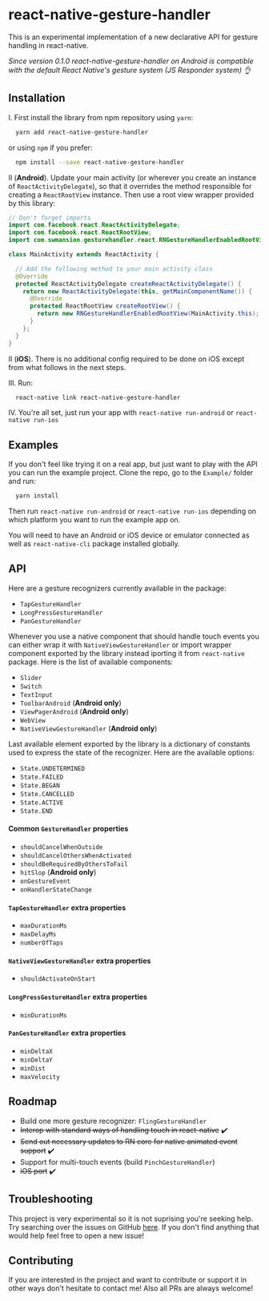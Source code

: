 # react-native-gesture-handler

This is an experimental implementation of a new declarative API for gesture handling in react-native.

*Since version 0.1.0 react-native-gesture-handler on Android is compatible with the default React Native's gesture system (JS Responder system) 👌*

## Installation

I. First install the library from npm repository using `yarn`:
```bash
  yarn add react-native-gesture-handler
```

or using `npm` if you prefer:
```bash
  npm install --save react-native-gesture-handler
```

II (**Android**). Update your main activity (or wherever you create an instance of `ReactActivityDelegate`), so that it overrides the method responsible for creating a `ReactRootView` instance. Then use a root view wrapper provided by this library:
```java
// Don't forget imports
import com.facebook.react.ReactActivityDelegate;
import com.facebook.react.ReactRootView;
import com.swmansion.gesturehandler.react.RNGestureHandlerEnabledRootView;

class MainActivity extends ReactActivity {

  // Add the following method to your main activity class
  @Override
  protected ReactActivityDelegate createReactActivityDelegate() {
    return new ReactActivityDelegate(this, getMainComponentName()) {
      @Override
      protected ReactRootView createRootView() {
        return new RNGestureHandlerEnabledRootView(MainActivity.this);
      }
    };
  }
}
```

II (**iOS**). There is no additional config required to be done on iOS except from what follows in the next steps.

III. Run:
```bash
  react-native link react-native-gesture-handler
```

IV. You're all set, just run your app with `react-native run-android` or `react-native run-ios`

## Examples

If you don't feel like trying it on a real app, but just want to play with the API you can run the example project. Clone the repo, go to the `Example/` folder and run:
```bash
  yarn install
```

Then run `react-native run-android` or `react-native run-ios` depending on which platform you want to run the example app on.

You will need to have an Android or iOS device or emulator connected as well as `react-native-cli` package installed globally.

## API

Here are a gesture recognizers currently available in the package:
 - `TapGestureHandler`
 - `LongPressGestureHandler`
 - `PanGestureHandler`

Whenever you use a native component that should handle touch events you can either wrap it with `NativeViewGestureHandler` or import wrapper component exported by the library instead iporting it from `react-native` package. Here is the list of available components:
 - `Slider`
 - `Switch`
 - `TextInput`
 - `ToolbarAndroid` (**Android only**)
 - `ViewPagerAndroid` (**Android only**)
 - `WebView`
 - `NativeViewGestureHandler` (**Android only**)

Last available element exported by the library is a dictionary of constants used to express the state of the recognizer. Here are the available options:
 - `State.UNDETERMINED`
 - `State.FAILED`
 - `State.BEGAN`
 - `State.CANCELLED`
 - `State.ACTIVE`
 - `State.END`

#### Common `GestureHandler` properties

 - `shouldCancelWhenOutside`
 - `shouldCancelOthersWhenActivated`
 - `shouldBeRequiredByOthersToFail`
 - `hitSlop` (**Android only**)
 - `onGestureEvent`
 - `onHandlerStateChange`

#### `TapGestureHandler` extra properties

 - `maxDurationMs`
 - `maxDelayMs`
 - `numberOfTaps`

#### `NativeViewGestureHandler` extra properties

 - `shouldActivateOnStart`

#### `LongPressGestureHandler` extra properties

 - `minDurationMs`

#### `PanGestureHandler` extra properties

 - `minDeltaX`
 - `minDeltaY`
 - `minDist`
 - `maxVelocity`


## Roadmap

 - Build one more gesture recognizer: `FlingGestureHandler`
 - ~~Interop with standard ways of handling touch in react-native~~ ✔️
 - ~~Send out necessary updates to RN core for native animated event support~~ ✔️
 - Support for multi-touch events (build `PinchGestureHandler`)
 - ~~iOS port~~ ️✔️

## Troubleshooting

This project is very experimental so it is not suprising you're seeking help. Try searching over the issues on GitHub [here](https://github.com/kmagiera/react-native-gesture-handler/issues). If you don't find anything that would help feel free to open a new issue!

## Contributing

If you are interested in the project and want to contribute or support it in other ways don't hesitate to contact me! Also all PRs are always welcome!

